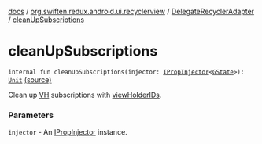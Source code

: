 [docs](../../index.md) / [org.swiften.redux.android.ui.recyclerview](../index.md) / [DelegateRecyclerAdapter](index.md) / [cleanUpSubscriptions](./clean-up-subscriptions.md)

# cleanUpSubscriptions

`internal fun cleanUpSubscriptions(injector: `[`IPropInjector`](../../org.swiften.redux.ui/-i-prop-injector/index.md)`<`[`GState`](index.md#GState)`>): `[`Unit`](https://kotlinlang.org/api/latest/jvm/stdlib/kotlin/-unit/index.html) [(source)](https://github.com/protoman92/KotlinRedux/tree/master/android/android-recyclerview/src/main/java/org/swiften/redux/android/ui/recyclerview/RecyclerAdapter.kt#L124)

Clean up [VH](index.md#VH) subscriptions with [viewHolderIDs](view-holder-i-ds.md).

### Parameters

`injector` - An [IPropInjector](../../org.swiften.redux.ui/-i-prop-injector/index.md) instance.